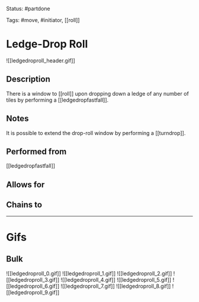 Status: #partdone 

Tags: #move, #initiator, [[roll]]

# Ledge-Drop Roll
![[ledgedroproll_header.gif]]
## Description
There is a window to [[roll]] upon dropping down a ledge of any number of tiles by performing a [[ledgedropfastfall]].

## Notes
It is possible to extend the drop-roll window by performing a [[turndrop]].

## Performed from
[[ledgedropfastfall]]

## Allows for


## Chains to


___
# Gifs
## Bulk
![[ledgedroproll_0.gif]]
![[ledgedroproll_1.gif]]
![[ledgedroproll_2.gif]]
![[ledgedroproll_3.gif]]
![[ledgedroproll_4.gif]]
![[ledgedroproll_5.gif]]
![[ledgedroproll_6.gif]]
![[ledgedroproll_7.gif]]
![[ledgedroproll_8.gif]]
![[ledgedroproll_9.gif]]